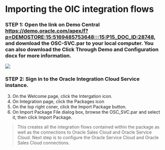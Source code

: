# Importing the OIC integration flows
### STEP 1: Open the link on Demo Central https://demo.oracle.com/apex/f?p=DEMOSTORE:15:5169485753648:::15:P15_DOC_ID:28748, and download the OSC-SVC.par to your local computer. You can also download the Click Through Demo and Configuration docx for more information.
 ![](images/XX.png)
### STEP 2: Sign in to the Oracle Integration Cloud Service instance.
3. On the Welcome page, click the Intergation icon.
4. On Integration page, click the Packages icon
5. On the top right coner, click the Import Package button.
6. On Import Package File dialog box, browse the OSC_SVC.par and select it, then click Import Package.
> This creates all the integration flows contained within the package as well as the connections to Oracle Sales Cloud and Oracle Service Cloud. Next step is to configure the Oracle Service Cloud and Oracle Sales Cloud connections.
